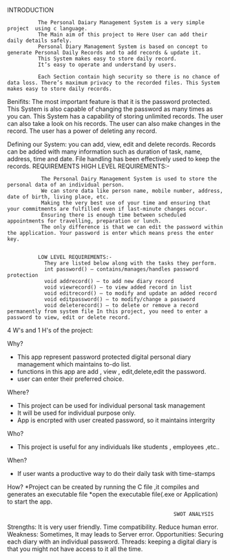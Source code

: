 INTRODUCTION
                                                          
              The Personal Daiary Management System is a very simple project  using c language.
              The Main aim of this project to Here User can add their daily details safely.
              Personal Diary Management System is based on concept to generate Personal Daily Records and to add records & update it.
              This System makes easy to store daily record.
              It’s easy to operate and understand by users.
              
              Each Section contain high security so there is no chance of data loss. There’s maximum privacy to the recorded files. This System makes easy to store daily records.
              
Benifits:
              The most important feature is that it is the password protected.
              This System is also capable of changing the password as many times as you can. 
              This System has a capability of storing unlimited records.
              The user can also take a look on his records.
              The user can also make changes in the record. 
              The user has a power of deleting any record.
              
Defining our System:
              you can add, view, edit and delete records. Records can be added with many information such as duration of task, name, address, time and date. File handling has been effectively used to keep the records.
REQUIREMENTS
              HIGH LEVEL REQUIREMENTS:-
                    
               The Personal Dairy Management System is used to store the personal data of an individual person. 
               We can store data like person name, mobile number, address, date of birth, living place, etc.
               Making the very best use of your time and ensuring that your commitments are fulfilled even if last-minute changes occur.
               Ensuring there is enough time between scheduled appointments for travelling, preparation or lunch.
               The only difference is that we can edit the password within the application. Your password is enter which means press the enter key.
                  
                  
              LOW LEVEL REQUIREMENTS:-
                They are listed below along with the tasks they perform.
                int password() – contains/manages/handles password protection 
                void addrecord() – to add new diary record
                void viewrecord() – to view added record in list 
                void editrecord() – to modify and update an added record 
                void editpassword() – to modify/change a password
                void deleterecord() – to delete or remove a record permanently from system file In this project, you need to enter a password to view, edit or delete record.   

4 W's and 1 H's of the project:

Why?
* This app represent password protected digital personal diary management which maintains to-do list.
* functions in this app are add , view , edit,delete,edit the password.
* user can enter their preferred choice.

Where?
* This project can be used for individual personal task management
* It will be used for individual purpose only.
* App is encrpted with user created password, so it maintains intergrity


Who?
* This project is useful for any individuals like students , employees ,etc..

When?
* If user wants a productive way to do their daily task with time-stamps

How?
*Project can be created by running the C file ,it compiles and generates an executable file
*open the executable file(.exe or Application) to start the app.
                                                          
                                                          SWOT ANALYSIS
                                                          
Strengths:
           It is very user friendly.
           Time compatibility.
           Reduce human error.
Weakness:
          Sometimes, It may leads to Server error.
Opportunities:
          Securing each diary with an individual password.
Threads:
          keeping a digital diary is that you might not have access to it all the time.

